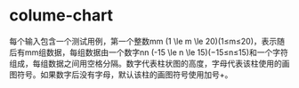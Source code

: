 # colume-chart
每个输入包含一个测试用例，第一个整数mm (1 \le m \le 20)(1≤m≤20)，表示随后有mm组数据，每组数据由一个数字nn (-15 \le n \le 15)(−15≤n≤15)和一个字符组成，每组数据之间用空格分隔。数字代表柱状图的高度，字母代表该柱使用的画图符号。如果数字后没有字母，默认该柱的画图符号使用加号+。
